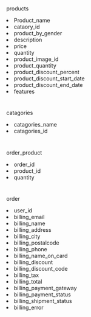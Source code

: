 #
products
<li>Product_name</li>
<li>cataory_id</li>
<li>product_by_gender</li>
<li>description</li>
<li>price</li>
<li>quantity</li>
<li>product_image_id</li>
<li>product_quantity</li>
<li>product_discount_percent</li>
<li>product_discount_start_date</li>
<li>product_discount_end_date</li>
<li>features</li>


#

catagories
   <li>catagories_name</li>
   <li>catagories_id</li>





#

order_product
   <li>order_id</li>
   <li>product_id</li>
   <li>quantity </li> 

#
order
   <li>user_id</li>
   <li>billing_email</li>
   <li>billing_name</li>
   <li>billing_address</li>
   <li>billing_city</li> 
   <li>billing_postalcode</li>
   <li>billing_phone</li>
   <li>billing_name_on_card</li>
   <li>billing_discount</li>
   <li>billing_discount_code</li>
   <li>billing_tax</li>
   <li>billing_total</li>
   <li>billing_payment_gateway</li>
   <li>billing_payment_status</li> 
   <li>billing_shipment_status</li> 
   <li>billing_error</li> 
